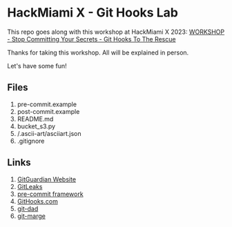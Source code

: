 # HackMiami X - Git Hooks Lab

This repo goes along with this workshop at HackMiami X 2023:
[WORKSHOP - Stop Committing Your Secrets - Git Hooks To The Rescue](https://hackmiami.com/#:~:text=WORKSHOP%20%2D-,Stop%20Committing,-Your%20Secrets%20%2D%20Git)

Thanks for taking this workshop. All will be explained in person. 

Let's have some fun! 

## Files 

1. pre-commit.example
2. post-commit.example
3. README.md
4. bucket_s3.py
5. /.ascii-art/asciiart.json
6. .gitignore


## Links

1. [GitGuardian Website](https://www.gitguardian.com/)
2. [GitLeaks](https://github.com/gitleaks/gitleaks)
3. [pre-commit framework](https://pre-commit.com/)
4. [GitHooks.com](https://githooks.com/)
5. [git-dad](https://github.com/ethomson/git-dad)
6. [git-marge](https://github.com/mcdwayne/git-marge)
